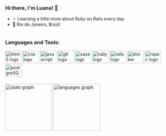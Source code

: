 ### Hi there, I'm Luana! 👋

* :sparkles: Learning a little more about Ruby on Rails every day
* :round_pushpin: Rio de Janeiro, Brazil

# <h3 align="left">Languages and Tools: </h3>
 <div align="left">
  <img src="https://cdn.jsdelivr.net/gh/devicons/devicon/icons/html5/html5-plain-wordmark.svg" height="40" width="52" alt="html5 logo" />
  <img src="https://cdn.jsdelivr.net/gh/devicons/devicon/icons/css3/css3-plain-wordmark.svg" height="40" width="52" alt="css logo" />
  <img src="https://cdn.jsdelivr.net/gh/devicons/devicon/icons/javascript/javascript-original.svg" height="40" width="52" alt="javascript logo" />
  <img src="https://cdn.jsdelivr.net/gh/devicons/devicon/icons/git/git-original.svg" height="40" width="52" alt="git logo" />
  <img src="https://cdn.jsdelivr.net/gh/devicons/devicon/icons/sass/sass-original.svg" height="40" width="52" alt="sass logo" />
  <img src="https://cdn.jsdelivr.net/gh/devicons/devicon/icons/ruby/ruby-plain-wordmark.svg" height="40" width="52" alt="ruby logo" />
  <img src="https://cdn.jsdelivr.net/gh/devicons/devicon/icons/rails/rails-plain.svg" height="40" width="52" alt="rails logo" />
  <img src="https://cdn.jsdelivr.net/gh/devicons/devicon@latest/icons/docker/docker-plain.svg" height="40" width="52" alt="docker logo" />
  <img src="https://cdn.jsdelivr.net/gh/devicons/devicon@latest/icons/rspec/rspec-original.svg" height="40" width="52" alt="rspec logo" />
  <img src="https://cdn.jsdelivr.net/gh/devicons/devicon@latest/icons/postgresql/postgresql-plain-wordmark.svg" height="40" width="52" alt="postgreSQL logo" />
</div>

###
<div align="left">
  <img src="https://github-readme-stats.vercel.app/api?hide_title=false&hide_rank=false&show_icons=true&include_all_commits=true&count_private=true&disable_animations=false&theme=aura&locale=pt-br&hide_border=false&username=waitoair" height="150" alt="stats graph"  />
  <img src="https://github-readme-stats.vercel.app/api/top-langs?locale=pt-br&hide_title=false&layout=compact&card_width=320&langs_count=6&theme=aura&hide_border=false&username=waitoair" height="150" alt="languages graph"  />
</div>

###
